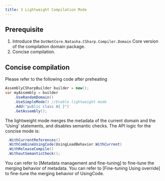 ```yaml
---
title: 3 Lightweight Compilation Mode
---
```


## Prerequisite

1. Introduce the `DotNetCore.Natasha.CSharp.Compiler.Domain` Core version of the compilation domain package.
2. Concise compilation.

## Concise compilation

Please refer to the following code after preheating

```cs
AssemblyCSharpBuilder builder = new();
var myAssembly = builder
    .UseRandomDomain()
    .UseSimpleMode() //Enable lightweight mode
    .Add("public class A{ }")
    .GetAssembly();
```

The lightweight mode merges the metadata of the current domain and the 'Using' statements, and disables semantic checks.
The API logic for the concise mode is:

```cs
 .WithCurrentReferences()
 .WithCombineUsingCode(UsingLoadBehavior.WithCurrent)
 .WithReleaseCompile()
 .WithoutSemanticCheck();
```

You can refer to [Metadata management and fine-tuning] to fine-tune the merging behavior of metadata.
You can refer to [Fine-tuning Using override] to fine-tune the merging behavior of UsingCode.
